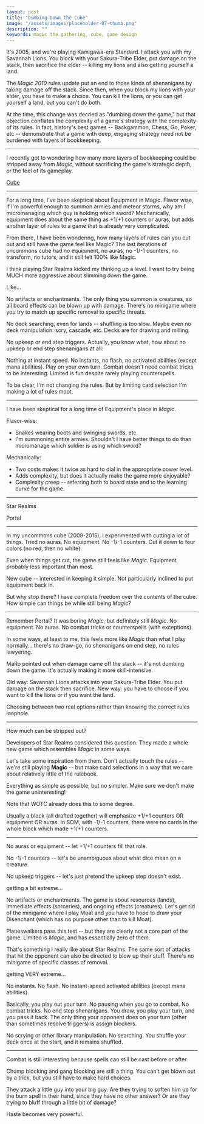 ```yaml
---
layout: post
title: "Dumbing Down the Cube"
image: "/assets/images/placeholder-07-thumb.png"
description: ""
keywords: magic the gathering, cube, game design
---
```


It's 2005, and we're playing Kamigawa-era Standard. I attack you with my <a class="card">Savannah Lions</a>. You block with your <a class="card">Sakura-Tribe Elder</a>, put damage on the stack, then sacrifice the elder -- killing my lions and also getting yourself a land.

The *Magic 2010* rules update put an end to those kinds of shenanigans by taking damage off the stack. Since then, when you block my lions with your elder, you have to make a choice. You can kill the lions, or you can get yourself a land, but you can't do both.

At the time, this change was decried as "dumbing down the game," but that objection conflates the complexity of a game's strategy with the complexity of its rules. In fact, history's best games -- Backgammon, Chess, Go, Poker, etc -- demonstrate that a game with deep, engaging strategy need not be burdened with layers of bookkeeping.

---

I recently got to wondering how many more layers of bookkeeping could be stripped away from *Magic*, without sacrificing the game's strategic depth, or the feel of its gameplay.





[Cube](http://magic.wizards.com/en/articles/archive/how-build/building-your-first-cube-2016-05-19)












---






For a long time, I've been skeptical about Equipment in Magic. Flavor wise, if I'm powerful enough to summon armies and meteor storms, why am I micromanaging which guy is holding which sword? Mechanically, equipment does about the same thing as +1/+1 counters or auras, but adds another layer of rules to a game that is already very complicated.

From there, I have been wondering, how many layers of rules can you cut out and still have the game feel like Magic? The last iterations of uncommons cube had no equipment, no auras, no -1/-1 counters, no transform, no tutors, and it still felt 100% like Magic.

I think playing Star Realms kicked my thinking up a level. I want to try being MUCH more aggressive about slimming down the game.

Like...

No artifacts or enchantments. The only thing you summon is creatures, so all board effects can be blown up with damage. There's no minigame where you try to match up specific removal to specific threats.

No deck searching, even for lands -- shuffling is too slow. Maybe even no deck manipulation: scry, cascade, etc. Decks are for drawing and milling.

No upkeep or end step triggers. Actually, you know what, how about no upkeep or end step shenanigans at all:

Nothing at instant speed. No instants, no flash, no activated abilities (except mana abilities). Play on your own turn. Combat doesn't need combat tricks to be interesting. Limited is fun despite rarely playing counterspells.

To be clear, I'm not changing the rules. But by limiting card selection I'm making a lot of rules moot.

---






I have been skeptical for a long time of Equipment's place in *Magic*.

Flavor-wise:

- Snakes wearing boots and swinging swords, etc.
- I'm summoning entire armies. Shouldn't I have better things to do than micromanage which soldier is using which sword?

Mechanically:

- Two costs makes it twice as hard to dial in the appropriate power level.
- Adds complexity, but does it actually make the game more enjoyable?
- Complexity creep -- referring both to board state and to the learning curve for the game.

---

Star Realms

Portal

---

In my uncommons cube (2009-2015), I experimented with cutting a lot of things. Tried no auras. No equipment. No -1/-1 counters. Cut it down to four colors (no red, then no white).  

Even when things get cut, the game still feels like *Magic*. Equipment probably less important than most.

New cube -- interested in keeping it simple. Not particularly inclined to put equipment back in.

But why stop there? I have complete freedom over the contents of the cube. How simple can things be while still being *Magic*?

---

Remember Portal? It was boring *Magic*, but definitely still *Magic*. No equipment. No auras. No combat tricks or counterspells (with exceptions).

In some ways, at least to me, this feels more like *Magic* than what I play normally... there's no draw-go, no shenanigans on end step, no rules lawyering.

MaRo pointed out when damage came off the stack -- it's not dumbing down the game. It's actually making it more skill-intensive.

Old way: Savannah Lions attacks into your Sakura-Tribe Elder. You put damage on the stack then sacrifice. New way: you have to choose if you want to kill the lions or if you want the land.

Choosing between two real options rather than knowing the correct rules loophole.

---

How much can be stripped out?

Developers of Star Realms considered this question. They made a whole new game which resembles *Magic* in some ways.

Let's take some inspiration from them. Don't actually touch the rules -- we're still playing **Magic** -- but make card selections in a way that we care about relatively little of the rulebook.

Everything as simple as possible, but no simpler. Make sure we don't make the game uninteresting!

Note that WOTC already does this to some degree.

Usually a block (all drafted together) will emphasize +1/+1 counters OR equipment OR auras. In SOM, with -1/-1 counters, there were no cards in the whole block which made +1/+1 counters.

---

No auras or equipment -- let +1/+1 counters fill that role.

No -1/-1 counters -- let's be unambiguous about what dice mean on a creature.

No upkeep triggers -- let's just pretend the upkeep step doesn't exist.

getting a bit extreme...

No artifacts or enchantments. The game is about resources (lands), immediate effects (sorceries), and ongoing effects (creatures). Let's get rid of the minigame where I play Moat and you have to hope to draw your Disenchant (which has no purpose other than to kill Moat).

Planeswalkers pass this test -- but they are clearly not a core part of the game. Limited is *Magic*, and has essentially zero of them.

That's something I really like about Star Realms. The same sort of attacks that hit the opponent can also be directed to blow up their stuff. There's no minigame of specific classes of removal.

getting VERY extreme...

No instants. No flash. No instant-speed activated abilities (except mana abilities).

Basically, you play out your turn. No pausing when you go to combat. No combat tricks. No end step shenanigans. You draw, you play your turn, and you pass it back. The only thing your opponent does on your turn (other than sometimes resolve triggers) is assign blockers.

No scrying or other library manipulation. No searching. You shuffle your deck once at the start, and it remains shuffled.

---

Combat is still interesting because spells can still be cast before or after.

Chump blocking and gang blocking are still a thing. You can't get blown out by a trick, but you still have to make hard choices.

They attack a little guy into your big guy. Are they trying to soften him up for the burn spell in their hand, since they have no other answer? Or are they trying to bluff through a little bit of damage?

Haste becomes very powerful.
